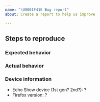 ```yaml
---
name: "\U0001F41E Bug report"
about: Create a report to help us improve

---
```


## Steps to reproduce

### Expected behavior

### Actual behavior

### Device information

* Echo Show device (1st gen? 2nd?): ?
* Firefox version: ?
